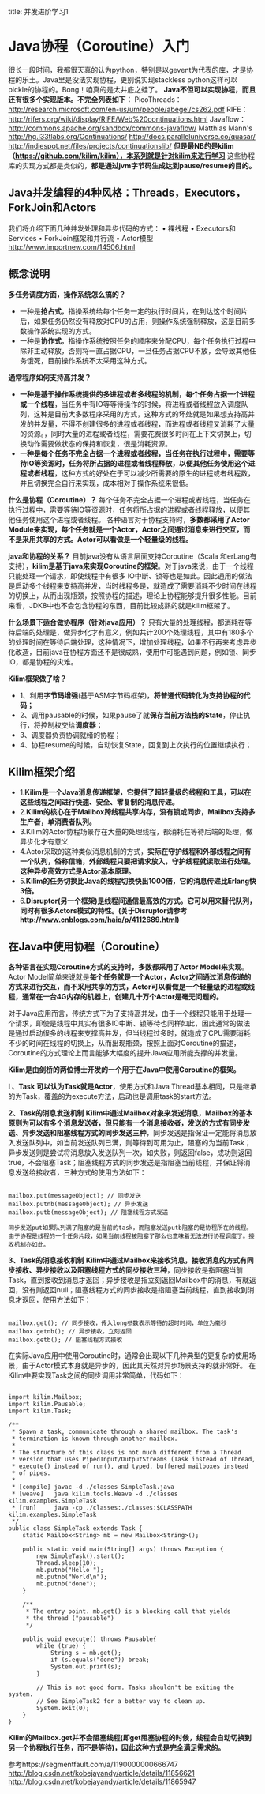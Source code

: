 title: 并发进阶学习1 

#  Java协程（Coroutine）入门 
很长一段时间，我都很天真的认为python，特别是以gevent为代表的库，才是协程的乐土。Java里是没法实现协程，更别说实现stackless python这样可以pickle的协程的。Bong！咱真的是太井底之蛙了。
**Java不但可以实现协程，而且还有很多个实现版本。不完全列表如下：**
PicoThreads：http://research.microsoft.com/en-us/um/people/abegel/cs262.pdf
RIFE：http://rifers.org/wiki/display/RIFE/Web%20continuations.html
Javaflow：http://commons.apache.org/sandbox/commons-javaflow/
Matthias Mann's
http://hg.l33tlabs.org/Continuations/
http://docs.paralleluniverse.co/quasar/
http://indiespot.net/files/projects/continuationslib/
**但是最NB的是kilim （https://github.com/kilim/kilim），本系列就是针对kilim来进行学习**
这些协程库的实现方式都是类似的，**都是通过jvm字节码生成达到pause/resume的目的。**
##  Java并发编程的4种风格：Threads，Executors，ForkJoin和Actors 
我们将介绍下面几种并发处理和异步代码的方式：
• 裸线程
• Executors和Services
• ForkJoin框架和并行流
• Actor模型
http://www.importnew.com/14506.html

##  概念说明 
**​多任务调度方面，操作系统怎么搞的？**
  * 一种是**抢占式**，指操系统给每个任务一定的执行时间片，在到达这个时间片后，如果任务仍然没有释放对CPU的占用，则操作系统强制释放，这是目前多数操作系统实现的方式。
  * 一种是**协作式**，指操作系统按照任务的顺序来分配CPU，每个任务执行过程中除非主动释放，否则将一直占据CPU，一旦任务占据CPU不放，会导致其他任务饿死，目前操作系统不太采用这种方式。

**通常程序如何支持高并发？**
  * **一种是基于操作系统提供的多进程或者多线程的机制，每个任务占据一个进程或一个线程**，当任务中有IO等等待操作的时候，将进程或者线程放入调度队列，这种是目前大多数程序采用的方式，这种方式的坏处就是如果想支持高并发的并发量，不得不创建很多的进程或者线程，而进程或者线程又消耗了大量的资源。，同时大量的进程或者线程，需要花费很多时间在上下文切换上，切换动作需要做状态的保持和恢复，很是消耗资源。   
  * **一种是每个任务不完全占据一个进程或者线程，当任务在执行过程中，需要等待IO等资源时，任务将所占据的进程或者线程释放，以便其他任务使用这个进程或者线程**，这种方式的好处在于可以减少所需要的原生的进程或者线程数，并且切换完全自行来实现，成本相对于操作系统来很低。
 
**什么是协程（Coroutine）？**
每个任务不完全占据一个进程或者线程，当任务在执行过程中，需要等待IO等资源时，任务将所占据的进程或者线程释放，以便其他任务使用这个进程或者线程。
各种语言对于协程支持时，**多数都采用了Actor Module来实现，每个任务就是一个Actor，Actor之间通过消息来进行交互，而不是采用共享的方式。Actor可以看做是一个轻量级的线程。**

**java和协程的关系？**
目前java没有从语言层面支持Coroutine（Scala 和erLang有支持），**kilim是基于java来实现Coroutine的框架**。对于java来说，由于一个线程只能处理一个请求，即使线程中有很多 IO中断、锁等也是如此。因此通用的做法是启动多个线程来支持高并发，当时线程多是，就造成了需要消耗不少时间在线程的切换上，从而出现瓶颈，按照协程的描述，理论上协程能够提升很多性能。目前来看，JDK8中也不会包含协程的东西，目前比较成熟的就是kilim框架了。
 
**什么场景下适合做协程序（针对java应用）？**
只有大量的处理线程，都消耗在等待后端的处理是，做异步化才有意义，例如共计200个处理线程，其中有180多个的处理时间在等待后端处理，这种情况下，增加处理线程，如果不行再来考虑异步化改造，目前java在协程方面还不是很成熟，使用中可能遇到问题，例如锁、同步IO，都是协程的灾难。
 
**Kilim框架做了啥？**
  * 1、利用**字节码增强**(基于ASM字节码框架)，**将普通代码转化为支持协程的代码；**
  * 2、调用pausable的时候，如果pause了就**保存当前方法栈的State**，停止执行，将控制权交给**调度器**；
  * 3、调度器负责协调就绪的协程；
  * 4、协程resume的时候，自动恢复State，回复到上次执行的位置继续执行；
##  Kilim框架介绍 
  * 1.**Kilim是一个Java消息传递框架，它提供了超轻量级的线程和工具，可以在这些线程之间进行快速、安全、零复制的消息传递。**
  * 2.**Kilim的核心在于Mailbox跨线程共享内存，没有锁或同步，Mailbox支持多生产者，单消费者队列。**
  * 3.Kilim的Actor协程场景存在大量的处理线程，都消耗在等待后端的处理，做异步化才有意义
  * 4.Actor采取的这种类似消息机制的方式，**实际在守护线程和外部线程之间有一个队列，俗称信箱，外部线程只要把请求放入，守护线程就读取进行处理。这种异步高效方式是Actor基本原理。**
  * 5.**Kilim的任务切换比Java的线程切换快出1000倍，它的消息传递比Erlang快3倍。**
  * 6.**Disruptor(另一个框架)是线程间通信最高效的方式。它可以用来替代队列，同时有很多Actors模式的特性。(关于Disruptor请参考http://www.cnblogs.com/haiq/p/4112689.html)**
##  在Java中使用协程（Coroutine） 
**各种语言在实现Coroutine方式的支持时，多数都采用了Actor Model来实现**。
Actor Model简单来说就是**每个任务就是一个Actor，Actor之间通过消息传递的方式来进行交互，而不采用共享的方式，Actor可以看做是一个轻量级的进程或线程，通常在一台4G内存的机器上，创建几十万个Actor是毫无问题的。**

对于Java应用而言，传统方式下为了支持高并发，由于一个线程只能用于处理一个请求，即使是线程中其实有很多IO中断、锁等待也同样如此，因此通常的做法是通过启动很多的线程来支撑高并发，但当线程过多时，就造成了CPU需要消耗不少的时间在线程的切换上，从而出现瓶颈，按照上面对Coroutine的描述，Coroutine的方式理论上而言能够大幅度的提升Java应用所能支撑的并发量。

**Kilim是由剑桥的两位博士开发的一个用于在Java中使用Coroutine的框架。**

**l 、Task**
**可以认为Task就是Actor**，使用方式和Java Thread基本相同，只是继承的为Task，覆盖的为execute方法，启动也是调用task的start方法。

**2、Task的消息发送机制**
**Kilim中通过Mailbox对象来发送消息，Mailbox的基本原则为可以有多个消息发送者，但只能有一个消息接收者，发送的方式有同步发送、异步发送和阻塞线程方式的同步发送三种**，同步发送是指保证一定能将消息放入发送队列中，如当前发送队列已满，则等待到可用为止，阻塞的为当前Task；异步发送则是尝试将消息放入发送队列一次，如失败，则返回false，成功则返回true，不会阻塞Task；阻塞线程方式的同步发送是指阻塞当前线程，并保证将消息发送给接收者，三种方式的使用方法如下：
```

mailbox.put(messageObject); // 同步发送
mailbox.putnb(messageObject); // 异步发送
mailbox.putb(messageObject); // 阻塞线程方式发送

```
` 同步发送put如果队列满了阻塞的是当前的task，而阻塞发送putb阻塞的是协程所在的线程。由于协程是线程的一个任务片段，如果当前线程被阻塞了那么也意味着无法进行协程调度了。接收机制亦如此。 `

**3、Task的消息接收机制**
**Kilim中通过Mailbox来接收消息，接收消息的方式有同步接收、异步接收以及阻塞线程方式的同步接收三种**，同步接收是指阻塞当前Task，直到接收到消息才返回；异步接收是指立刻返回Mailbox中的消息，有就返回，没有则返回null；阻塞线程方式的同步接收是指阻塞当前线程，直到接收到消息才返回，使用方法如下：
```

mailbox.get(); // 同步接收，传入long参数表示等待的超时时间，单位为毫秒
mailbox.getnb(); // 异步接收，立刻返回
mailbox.getb(); // 阻塞线程方式接收

```
在实际Java应用中使用Coroutine时，通常会出现以下几种典型的更复杂的使用场景，由于Actor模式本身就是异步的，因此其天然对异步场景支持的就非常好。
在Kilim中要实现Task之间的同步调用非常简单，代码如下：
```

import kilim.Mailbox;
import kilim.Pausable;
import kilim.Task;

/**
 * Spawn a task, communicate through a shared mailbox. The task's
 * termination is knowm through another mailbox.
 * 
 * The structure of this class is not much different from a Thread 
 * version that uses PipedInput/OutputStreams (Task instead of Thread,
 * execute() instead of run(), and typed, buffered mailboxes instead
 * of pipes.
 * 
 * [compile] javac -d ./classes SimpleTask.java
 * [weave]   java kilim.tools.Weave -d ./classes kilim.examples.SimpleTask
 * [run]     java -cp ./classes:./classes:$CLASSPATH  kilim.examples.SimpleTask
 */
public class SimpleTask extends Task {
    static Mailbox<String> mb = new Mailbox<String>();
    
    public static void main(String[] args) throws Exception {
        new SimpleTask().start();
        Thread.sleep(10);
        mb.putnb("Hello ");
        mb.putnb("World\n");
        mb.putnb("done");
    }

    /**
     * The entry point. mb.get() is a blocking call that yields
     * the thread ("pausable")
     */

    public void execute() throws Pausable{
        while (true) {
            String s = mb.get();
            if (s.equals("done")) break;
            System.out.print(s);
        }
        
        // This is not good form. Tasks shouldn't be exiting the system. 
        // See SimpleTask2 for a better way to clean up.
        System.exit(0);
    }
}

```
**Kilim的Mailbox.get并不会阻塞线程(即get阻塞协程的时候，线程会自动切换到另一个协程执行任务，而不是等待)，因此这种方式是完全满足需求的。**

参考https://segmentfault.com/a/1190000000666747
http://blog.csdn.net/kobejayandy/article/details/11856621
http://blog.csdn.net/kobejayandy/article/details/11865947